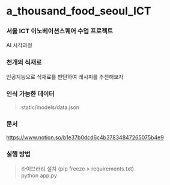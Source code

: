 # a_thousand_food_seoul_ICT
### 서울 ICT 이노베이션스퀘어 수업 프로젝트
AI 시각과정
### 천개의 식재료
인공지능으로 식재료를 판단하여 레시피를 추천해보자

### 인식 가능한 데이터
>static/models/data.json

### 문서
https://www.notion.so/b1e37b0dcd6c4b37834847265075b4e9

### 실행 방법 
> 라이브러리 설치 (pip freeze > requirements.txt)  
> python app.py
